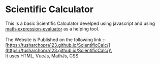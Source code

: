 # Scientific Calculator
This is a basic Scientific Calculator develped using javascript and using [math-expression-evaluator](http://bugwheels94.github.io/math-expression-evaluator/) as a helping tool.\
\
The Website is Published on the following link :- [https://tusharchopra123.github.io/ScientificCalc/](https://tusharchopra123.github.io/ScientificCalc/)\
\
It uses HTML, VueJs, MathJs, CSS


